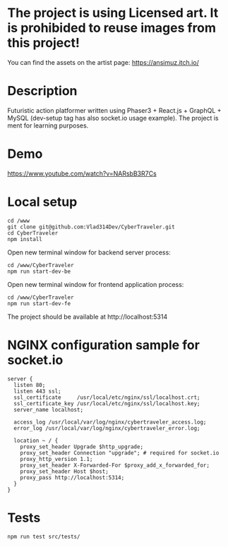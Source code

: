 # The project is using Licensed art. It is prohibided to reuse images from this project!
You can find the assets on the artist page: https://ansimuz.itch.io/


# Description
Futuristic action platformer written using Phaser3 + React.js + GraphQL + MySQL (dev-setup tag has also socket.io usage example).
The project is ment for learning purposes.

# Demo
https://www.youtube.com/watch?v=NARsbB3R7Cs

# Local setup
```
cd /www
git clone git@github.com:Vlad314Dev/CyberTraveler.git
cd CyberTraveler
npm install
```

Open new terminal window for backend server process:
```
cd /www/CyberTraveler
npm run start-dev-be
```

Open new terminal window for frontend application process:
```
cd /www/CyberTraveler
npm run start-dev-fe
```

The project should be available at http://localhost:5314


# NGINX configuration sample for socket.io
```
server {
  listen 80;
  listen 443 ssl;
  ssl_certificate     /usr/local/etc/nginx/ssl/localhost.crt;
  ssl_certificate_key /usr/local/etc/nginx/ssl/localhost.key;
  server_name localhost;

  access_log /usr/local/var/log/nginx/cybertraveler_access.log;
  error_log /usr/local/var/log/nginx/cybertraveler_error.log;
  
  location ~ / {
    proxy_set_header Upgrade $http_upgrade;
    proxy_set_header Connection "upgrade"; # required for socket.io
    proxy_http_version 1.1;
    proxy_set_header X-Forwarded-For $proxy_add_x_forwarded_for;
    proxy_set_header Host $host;
    proxy_pass http://localhost:5314;
  }
}
```

# Tests
```
npm run test src/tests/
```
